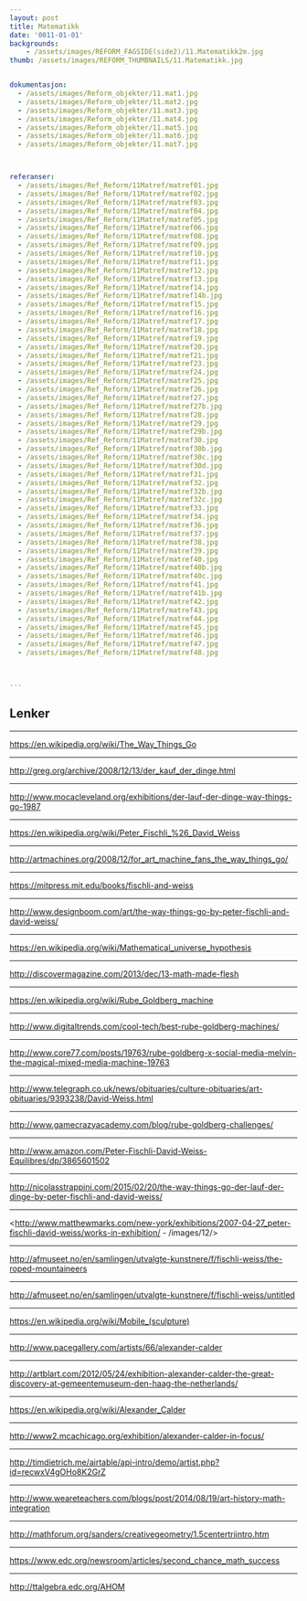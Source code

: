 ```yaml
---
layout: post
title: Matematikk
date: '0011-01-01'
backgrounds:
    - /assets/images/REFORM_FAGSIDE(side2)/11.Matematikk2m.jpg
thumb: /assets/images/REFORM_THUMBNAILS/11.Matematikk.jpg


dokumentasjon:
  - /assets/images/Reform_objekter/11.mat1.jpg
  - /assets/images/Reform_objekter/11.mat2.jpg
  - /assets/images/Reform_objekter/11.mat3.jpg
  - /assets/images/Reform_objekter/11.mat4.jpg
  - /assets/images/Reform_objekter/11.mat5.jpg
  - /assets/images/Reform_objekter/11.mat6.jpg
  - /assets/images/Reform_objekter/11.mat7.jpg



referanser:
  - /assets/images/Ref_Reform/11Matref/matref01.jpg
  - /assets/images/Ref_Reform/11Matref/matref02.jpg
  - /assets/images/Ref_Reform/11Matref/matref03.jpg
  - /assets/images/Ref_Reform/11Matref/matref04.jpg
  - /assets/images/Ref_Reform/11Matref/matref05.jpg
  - /assets/images/Ref_Reform/11Matref/matref06.jpg
  - /assets/images/Ref_Reform/11Matref/matref08.jpg
  - /assets/images/Ref_Reform/11Matref/matref09.jpg
  - /assets/images/Ref_Reform/11Matref/matref10.jpg
  - /assets/images/Ref_Reform/11Matref/matref11.jpg
  - /assets/images/Ref_Reform/11Matref/matref12.jpg
  - /assets/images/Ref_Reform/11Matref/matref13.jpg
  - /assets/images/Ref_Reform/11Matref/matref14.jpg
  - /assets/images/Ref_Reform/11Matref/matref14b.jpg
  - /assets/images/Ref_Reform/11Matref/matref15.jpg
  - /assets/images/Ref_Reform/11Matref/matref16.jpg
  - /assets/images/Ref_Reform/11Matref/matref17.jpg
  - /assets/images/Ref_Reform/11Matref/matref18.jpg
  - /assets/images/Ref_Reform/11Matref/matref19.jpg
  - /assets/images/Ref_Reform/11Matref/matref20.jpg
  - /assets/images/Ref_Reform/11Matref/matref21.jpg
  - /assets/images/Ref_Reform/11Matref/matref23.jpg
  - /assets/images/Ref_Reform/11Matref/matref24.jpg
  - /assets/images/Ref_Reform/11Matref/matref25.jpg
  - /assets/images/Ref_Reform/11Matref/matref26.jpg
  - /assets/images/Ref_Reform/11Matref/matref27.jpg
  - /assets/images/Ref_Reform/11Matref/matref27b.jpg
  - /assets/images/Ref_Reform/11Matref/matref28.jpg
  - /assets/images/Ref_Reform/11Matref/matref29.jpg
  - /assets/images/Ref_Reform/11Matref/matref29b.jpg
  - /assets/images/Ref_Reform/11Matref/matref30.jpg
  - /assets/images/Ref_Reform/11Matref/matref30b.jpg
  - /assets/images/Ref_Reform/11Matref/matref30c.jpg
  - /assets/images/Ref_Reform/11Matref/matref30d.jpg
  - /assets/images/Ref_Reform/11Matref/matref31.jpg
  - /assets/images/Ref_Reform/11Matref/matref32.jpg
  - /assets/images/Ref_Reform/11Matref/matref32b.jpg
  - /assets/images/Ref_Reform/11Matref/matref32c.jpg
  - /assets/images/Ref_Reform/11Matref/matref33.jpg
  - /assets/images/Ref_Reform/11Matref/matref34.jpg
  - /assets/images/Ref_Reform/11Matref/matref36.jpg
  - /assets/images/Ref_Reform/11Matref/matref37.jpg
  - /assets/images/Ref_Reform/11Matref/matref38.jpg
  - /assets/images/Ref_Reform/11Matref/matref39.jpg
  - /assets/images/Ref_Reform/11Matref/matref40.jpg
  - /assets/images/Ref_Reform/11Matref/matref40b.jpg
  - /assets/images/Ref_Reform/11Matref/matref40c.jpg
  - /assets/images/Ref_Reform/11Matref/matref41.jpg
  - /assets/images/Ref_Reform/11Matref/matref41b.jpg
  - /assets/images/Ref_Reform/11Matref/matref42.jpg
  - /assets/images/Ref_Reform/11Matref/matref43.jpg
  - /assets/images/Ref_Reform/11Matref/matref44.jpg
  - /assets/images/Ref_Reform/11Matref/matref45.jpg
  - /assets/images/Ref_Reform/11Matref/matref46.jpg
  - /assets/images/Ref_Reform/11Matref/matref47.jpg
  - /assets/images/Ref_Reform/11Matref/matref48.jpg



---
```



## Lenker

* * *
<https://en.wikipedia.org/wiki/The_Way_Things_Go>

* * *
<http://greg.org/archive/2008/12/13/der_kauf_der_dinge.html>

* * *
<http://www.mocacleveland.org/exhibitions/der-lauf-der-dinge-way-things-go-1987>

* * *
<https://en.wikipedia.org/wiki/Peter_Fischli_%26_David_Weiss>

* * *
<http://artmachines.org/2008/12/for_art_machine_fans_the_way_things_go/>

* * *
<https://mitpress.mit.edu/books/fischli-and-weiss>

* * *
<http://www.designboom.com/art/the-way-things-go-by-peter-fischli-and-david-weiss/>

* * *
<https://en.wikipedia.org/wiki/Mathematical_universe_hypothesis>

* * *
<http://discovermagazine.com/2013/dec/13-math-made-flesh>

* * *
<https://en.wikipedia.org/wiki/Rube_Goldberg_machine>

* * *
<http://www.digitaltrends.com/cool-tech/best-rube-goldberg-machines/>

* * *
<http://www.core77.com/posts/19763/rube-goldberg-x-social-media-melvin-the-magical-mixed-media-machine-19763>

* * *
<http://www.telegraph.co.uk/news/obituaries/culture-obituaries/art-obituaries/9393238/David-Weiss.html>

* * *
<http://www.gamecrazyacademy.com/blog/rube-goldberg-challenges/>

* * *
<http://www.amazon.com/Peter-Fischli-David-Weiss-Equilibres/dp/3865601502>

* * *
<http://nicolasstrappini.com/2015/02/20/the-way-things-go-der-lauf-der-dinge-by-peter-fischli-and-david-weiss/>

* * *
<http://www.matthewmarks.com/new-york/exhibitions/2007-04-27_peter-fischli-david-weiss/works-in-exhibition/ - /images/12/>

* * *
<http://afmuseet.no/en/samlingen/utvalgte-kunstnere/f/fischli-weiss/the-roped-mountaineers>

* * *
<http://afmuseet.no/en/samlingen/utvalgte-kunstnere/f/fischli-weiss/untitled>

* * *
<https://en.wikipedia.org/wiki/Mobile_(sculpture)>

* * *
<http://www.pacegallery.com/artists/66/alexander-calder>

* * *
<http://artblart.com/2012/05/24/exhibition-alexander-calder-the-great-discovery-at-gemeentemuseum-den-haag-the-netherlands/>

* * *
<https://en.wikipedia.org/wiki/Alexander_Calder>

* * *
<http://www2.mcachicago.org/exhibition/alexander-calder-in-focus/>

* * *
<http://timdietrich.me/airtable/api-intro/demo/artist.php?id=recwxV4gOHo8K2GrZ>

* * *
<http://www.weareteachers.com/blogs/post/2014/08/19/art-history-math-integration>

* * *
<http://mathforum.org/sanders/creativegeometry/1.5centertriintro.htm>

* * *
<https://www.edc.org/newsroom/articles/second_chance_math_success>

* * *
<http://ttalgebra.edc.org/AHOM>

